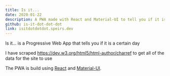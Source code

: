 ```yaml
---
title: Is it...
date: 2020-01-22
description: A PWA made with React and Material-UI to tell you if it is a certain day
github: is-it-dot-dot-dot
link: isitdotdotdot.speirs.dev
---
```

Is it... is a Progressive Web App that tells you if it is a certain day

I have scraped <https://dev.w3.org/html5/html-author/charref> to get all of the data for the site to use

The PWA is build using [React](https://create-react-app.dev) and [Material-UI](https://material-ui.com).
